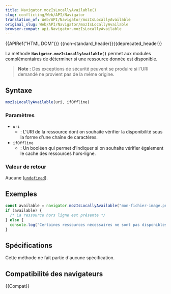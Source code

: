 ```yaml
---
title: Navigator.mozIsLocallyAvailable()
slug: conflicting/Web/API/Navigator
translation_of: Web/API/Navigator/mozIsLocallyAvailable
original_slug: Web/API/Navigator/mozIsLocallyAvailable
browser-compat: api.Navigator.mozIsLocallyAvailable
---
```


{{APIRef("HTML DOM")}} {{non-standard_header}}{{deprecated_header}}

La méthode **`Navigator.mozIsLocallyAvailable()`** permet aux modules complémentaires de déterminer si une ressource donnée est disponible.

> **Note :** Des exceptions de sécurité peuvent se produire si l'URI demandé ne provient pas de la même origine.

## Syntaxe

```js
mozIsLocallyAvailable(uri, ifOffline)
```

### Paramètres

- `uri`
  - : L'URI de la ressource dont on souhaite vérifier la disponibilité sous la forme d'une chaîne de caractères.
- `ifOffline`
  - : Un booléen qui permet d'indiquer si on souhaite vérifier également le cache des ressources hors-ligne.

### Valeur de retour

Aucune ([`undefined`](/fr/docs/Web/JavaScript/Reference/Global_Objects/undefined)).

## Exemples

```js
const available = navigator.mozIsLocallyAvailable("mon-fichier-image.png", true);
if (available) {
  /* La ressource hors ligne est présente */
} else {
  console.log("Certaines ressources nécessaires ne sont pas disponibles hors ligne.");
}
```

## Spécifications

Cette méthode ne fait partie d'aucune spécification.

## Compatibilité des navigateurs

{{Compat}}
